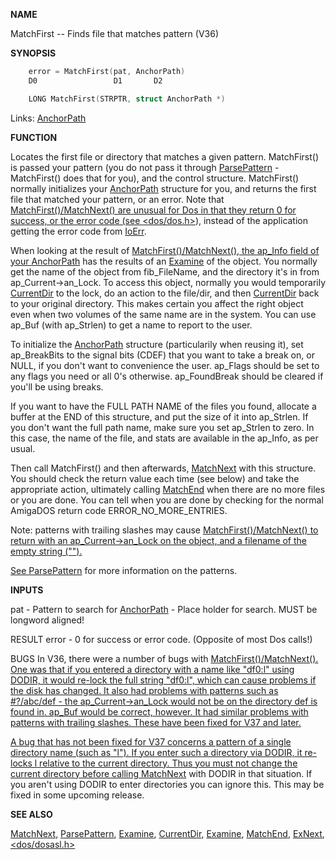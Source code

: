 
**NAME**

MatchFirst -- Finds file that matches pattern (V36)

**SYNOPSIS**

```c
    error = MatchFirst(pat, AnchorPath)
    D0                 D1       D2

    LONG MatchFirst(STRPTR, struct AnchorPath *)

```
Links: [AnchorPath](_0070.md) 

**FUNCTION**

Locates the first file or directory that matches a given pattern.
MatchFirst() is passed your pattern (you do not pass it through
[ParsePattern](ParsePattern.md) - MatchFirst() does that for you), and the control
structure.  MatchFirst() normally initializes your [AnchorPath](_0070.md)
structure for you, and returns the first file that matched your
pattern, or an error.  Note that <a href="../Includes_and_Autodocs_2._guide/node02CE.html">MatchFirst()/MatchNext() are unusual
for Dos in that they return 0 for success, or the error code (see
[&#060;dos/dos.h&#062;](_0068.md)), instead of the application getting the error code
from [IoErr](IoErr.md).

When looking at the result of <a href="../Includes_and_Autodocs_2._guide/node02CE.html">MatchFirst()/MatchNext(), the ap_Info
field of your [AnchorPath](_0070.md) has the results of an [Examine](Examine.md) of the object.
You normally get the name of the object from fib_FileName, and the
directory it's in from ap_Current-&#062;an_Lock.  To access this object,
normally you would temporarily [CurrentDir](CurrentDir.md) to the lock, do an action
to the file/dir, and then [CurrentDir](CurrentDir.md) back to your original directory.
This makes certain you affect the right object even when two volumes
of the same name are in the system.  You can use ap_Buf (with
ap_Strlen) to get a name to report to the user.

To initialize the [AnchorPath](_0070.md) structure (particularily when reusing
it), set ap_BreakBits to the signal bits (CDEF) that you want to take
a break on, or NULL, if you don't want to convenience the user.
ap_Flags should be set to any flags you need or all 0's otherwise.
ap_FoundBreak should be cleared if you'll be using breaks.

If you want to have the FULL PATH NAME of the files you found,
allocate a buffer at the END of this structure, and put the size of
it into ap_Strlen.  If you don't want the full path name, make sure
you set ap_Strlen to zero.  In this case, the name of the file, and
stats are available in the ap_Info, as per usual.

Then call MatchFirst() and then afterwards, [MatchNext](MatchNext.md) with this
structure.  You should check the return value each time (see below)
and take the appropriate action, ultimately calling [MatchEnd](MatchEnd.md) when
there are no more files or you are done.  You can tell when you are
done by checking for the normal AmigaDOS return code
ERROR_NO_MORE_ENTRIES.

Note: patterns with trailing slashes may cause <a href="../Includes_and_Autodocs_2._guide/node02CE.html">MatchFirst()/MatchNext()
to return with an ap_Current-&#062;an_Lock on the object, and a filename
of the empty string (&#034;&#034;).

See [ParsePattern](ParsePattern.md) for more information on the patterns.

**INPUTS**

pat        - Pattern to search for
[AnchorPath](_0070.md) - Place holder for search.  MUST be longword aligned!

RESULT
error - 0 for success or error code.  (Opposite of most Dos calls!)

BUGS
In V36, there were a number of bugs with <a href="../Includes_and_Autodocs_2._guide/node02CE.html">MatchFirst()/MatchNext().
One was that if you entered a directory with a name like &#034;df0:l&#034;
using DODIR, it would re-lock the full string &#034;df0:l&#034;, which can
cause problems if the disk has changed.  It also had problems
with patterns such as #?/abc/def - the ap_Current-&#062;an_Lock would
not be on the directory def is found in.  ap_Buf would be correct,
however.  It had similar problems with patterns with trailing
slashes.  These have been fixed for V37 and later.

A bug that has not been fixed for V37 concerns a pattern of a
single directory name (such as &#034;l&#034;).  If you enter such a directory
via DODIR, it re-locks l relative to the current directory.  Thus
you must not change the current directory before calling [MatchNext](MatchNext.md)
with DODIR in that situation.  If you aren't using DODIR to enter
directories you can ignore this.  This may be fixed in some upcoming
release.

**SEE ALSO**

[MatchNext](MatchNext.md), [ParsePattern](ParsePattern.md), [Examine](Examine.md), [CurrentDir](CurrentDir.md), [Examine](Examine.md),
[MatchEnd](MatchEnd.md), [ExNext](ExNext.md), [&#060;dos/dosasl.h&#062;](_0070.md)

